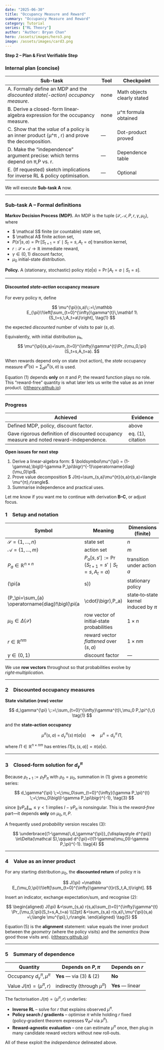 ```yaml
---
date: "2025-06-30"
title: "Occupancy Measure and Reward"
summary: "Occupancy Measure and Reward"
category: Tutorial
series: ["RL Theory"]
author: "Author: Bryan Chan"
hero: /assets/images/hero3.png
image: /assets/images/card3.png
---
```


**Step 2 – Plan & First Verifiable Step**

### Internal plan (concise)

| Sub-task                                                                                        | Tool | Checkpoint                  |
| ----------------------------------------------------------------------------------------------- | ---- | --------------------------- |
| A. Formally define an MDP and the *discounted state(-action) occupancy measure*.                | none | Math objects clearly stated |
| B. Derive a closed-form linear‐algebra expression for the occupancy measure.                    | none | μ^π formula obtained        |
| C. Show that the *value* of a policy is an inner product ⟨μ^π , r⟩ and prove the decomposition. | —    | Dot-product proved          |
| D. Make the “independence” argument precise: which terms depend on π,P vs. r.                   | —    | Dependence table            |
| E. (If requested) sketch implications for inverse RL & policy optimisation.                     | —    | Optional                    |

We will execute **Sub-task A** now.

---

### Sub-task A – Formal definitions

**Markov Decision Process (MDP).**
An MDP is the tuple
$(\mathcal S,\mathcal A,P,r,\gamma,\mu_0),$
where

* $ \mathcal S$ finite (or countable) state set,
* $ \mathcal A$ finite action set,
* $P(s'|s,a)=\Pr[S_{t+1}=s'\mid S_t=s,A_t=a]$ transition kernel,
* $r:\mathcal S\times\mathcal A\to\mathbb R$ immediate reward,
* $\gamma\in(0,1)$ discount factor,
* $\mu_0$ initial-state distribution.

**Policy.**  A (stationary, stochastic) policy $\pi(a|s)=\Pr[A_t=a\mid S_t=s]$.

---

#### Discounted *state–action* occupancy measure

For every policy π, define

$$
\mu^{\pi}(s,a)\;:=\;\mathbb E_{\pi}\!\left[\sum_{t=0}^{\infty}\gamma^{t}\,\mathbf 1\{S_t=s,\;A_t=a\}\right],
\tag{1}
$$

the expected *discounted* number of visits to pair $(s,a)$.

Equivalently, with initial distribution µ₀,

$$
\mu^{\pi}(s,a)=\sum_{t=0}^{\infty}\gamma^{t}\Pr_{\mu_0,\pi}(S_t=s,A_t=a).
$$

When rewards depend only on state (not action), the *state* occupancy measure $d^{\pi}(s)=\sum_a\mu^{\pi}(s,a)$ is used.

Equation (1) depends **only** on $\pi$ and $P$; the reward function plays no role.  This “reward-free” quantity is what later lets us write the value as an inner product. ([rltheory.github.io][1])

---

### Progress

| Achieved                                                                                | Evidence          |
| --------------------------------------------------------------------------------------- | ----------------- |
| Defined MDP, policy, discount factor.                                                   | above             |
| Gave rigorous definition of discounted occupancy measure and noted reward-independence. | eq. (1), citation |

**Open issues for next step**

1. Derive a linear-algebra form: $ \boldsymbol\mu^{\pi} = (1-\gamma)\,\bigl(I-\gamma P_\pi\bigr)^{-1}\operatorname{diag}(\mu_0)\pi$.
2. Prove value decomposition $ J(π)=\sum_{s,a}\mu^{π}(s,a)r(s,a)=\langle \mu^{π},r\rangle$.
3. Summarise independence and practical uses.

Let me know if you want me to continue with derivation **B–C**, or adjust focus.

[1]: https://rltheory.github.io/lecture-notes/planning-in-mdps/lec2/?utm_source=chatgpt.com "2. The Fundamental Theorem - RL Theory"



### 1 Setup and notation

| Symbol                                            | Meaning                                        | Dimensions (finite)                    |             |
| ------------------------------------------------- | ---------------------------------------------- | -------------------------------------- | ----------- |
| $\mathcal S=\{1,\dots,n\}$                        | state set                                      | $n$                                    |             |
| $\mathcal A=\{1,\dots,m\}$                        | action set                                     | $m$                                    |             |
| $P_a\in\mathbb R^{n\times n}$                     | $P_a[s,s']\!:=\Pr(S_{t+1}=s'\mid S_t=s,A_t=a)$ | transition under action $a$            |             |
| (\pi(a                                            | s))                                            | stationary policy                      | —           |
| (P\_\pi=\sum\_{a} \operatorname{diag}!\bigl(\pi(a | \cdot)\bigr),P\_a)                             | state‑to‑state kernel induced by $\pi$ | $n\times n$ |
| $\mu_0\in\Delta(\mathcal S)$                      | row vector of initial‑state probabilities      | $1\times n$                            |             |
| $r\in\mathbb R^{nm}$                              | reward vector *flattened* over $(s,a)$         | $1\times nm$                           |             |
| $\gamma\in(0,1)$                                  | discount factor                                | —                                      |             |

We use **row vectors** throughout so that probabilities evolve by *right‑multiplication*.

---

### 2 Discounted occupancy measures

**State visitation (row) vector**

$$
d_\gamma^{\pi} \;:=\;\sum_{t=0}^{\infty}\gamma^{t}\,\mu_0 P_\pi^{\,t}
\tag{1}
$$

and the **state–action occupancy**

$$
\mu^{\pi}(s,a)\;=\;d_\gamma^{\pi}(s)\,\pi(a|s)\quad\Longrightarrow\quad
\mu^{\pi}=d_\gamma^{\pi}\,\Pi,
\tag{2}
$$

where $\Pi\in\mathbb R^{n\times nm}$ has entries
$\Pi[s,(s,a)]=\pi(a|s)$.

---

### 3 Closed‑form solution for $d_\gamma^{\pi}$

Because $\rho_{t+1}:=\rho_tP_\pi$ with $\rho_0=\mu_0$, summation in (1) gives a geometric series:

$$
d_\gamma^{\pi}
  \;=\;\mu_0\sum_{t=0}^{\infty}(\gamma P_\pi)^{t}
  \;=\;\mu_0\bigl(I-\gamma P_\pi\bigr)^{-1},
\tag{3}
$$

since $\| \gamma P_\pi\|_\infty\le\gamma<1$ implies $I-\gamma P_\pi$ is nonsingular. This is the *reward‑free* part—it depends **only** on $\mu_0,\pi,P$.&#x20;

A frequently used *probability* version rescales (3):

$$
\underbrace{(1-\gamma)\,d_\gamma^{\pi}}_{\displaystyle d^{\pi}}
\in\Delta(\mathcal S),\qquad
d^{\pi}=\!(1-\gamma)\mu_0(I-\gamma P_\pi)^{-1}.
\tag{4}
$$

---

### 4 Value as an inner product

For any starting distribution $\mu_0$, the **discounted return** of policy $\pi$ is

$$
J(\pi)
=\mathbb E_{\mu_0,\pi}\!\left[\sum_{t=0}^{\infty}\gamma^{t}r(S_t,A_t)\right].
$$

Insert an indicator, exchange expectation/sum, and recognise (2):

$$
\begin{aligned}
J(\pi)
&=\sum_{s,a} r(s,a)\sum_{t=0}^{\infty}\gamma^{t}
      \Pr_{\mu_0,\pi}(S_t=s,A_t=a) \\[2pt]
&=\sum_{s,a} r(s,a)\,\mu^{\pi}(s,a)
 =\;\langle \mu^{\pi},\,r\rangle.
\end{aligned}
\tag{5}
$$

Equation (5) is the **alignment** statement: value equals the inner product between the *geometry* (where the policy visits) and the *semantics* (how good those visits are). ([rltheory.github.io][1])

---

### 5 Summary of dependence

| Quantity                                 | Depends on $P,\,\pi$             | Depends on $r$   |
| ---------------------------------------- | -------------------------------- | ---------------- |
| Occupancy $d_\gamma^{\pi},\mu^{\pi}$     | **Yes** — via (3) & (2)          | **No**           |
| Value $J(\pi)=\langle\mu^{\pi},r\rangle$ | indirectly (through $\mu^{\pi}$) | **Yes** — linear |

The factorisation $J(\pi)=\langle\mu^{\pi},r\rangle$ underlies:

* **Inverse RL** – solve for $r$ that explains observed $\mu^{\pi}$.
* **Policy search / gradients** – optimise $\pi$ while holding $r$ fixed (policy‑gradient theorem expresses $\nabla_\theta J$ via $\mu^{\pi}$).
* **Reward‑agnostic evaluation** – one can estimate $\mu^{\pi}$ once, then plug in many candidate reward vectors without new roll‑outs.

All of these exploit the *independence* delineated above.

[1]: https://rltheory.github.io/lecture-notes/planning-in-mdps/lec2/ "The Fundamental Theorem | RL Theory"
